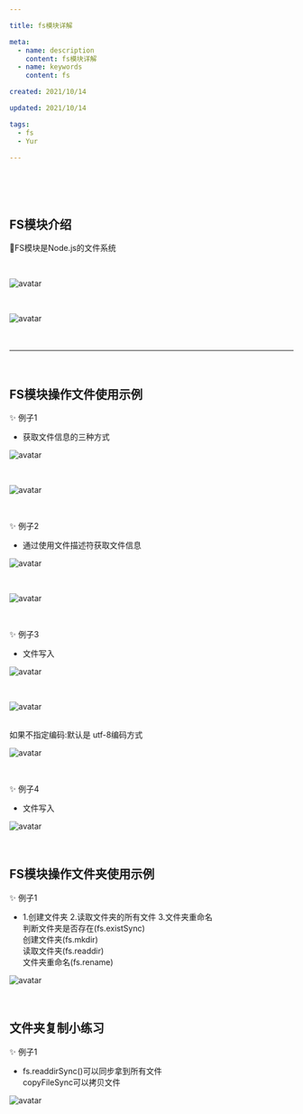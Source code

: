 ```yaml
---

title: fs模块详解

meta:
  - name: description
    content: fs模块详解
  - name: keywords
    content: fs

created: 2021/10/14

updated: 2021/10/14

tags:
  - fs
  - Yur

---
```


<br/><br/><br/>

## FS模块介绍

:tropical_drink:FS模块是Node.js的文件系统

<br/>

![avatar](../img/nodeJs/fs/fs-1.png)

<br/>

![avatar](../img/nodeJs/fs/fs-2.png)
<br/><br/><br/>

---

<br/>

## FS模块操作文件使用示例
:sparkles: 例子1

- 获取文件信息的三种方式

![avatar](../img/nodeJs/fs/fs-3.png)

<br/>

![avatar](../img/nodeJs/fs/fs-4.png)

<br/>

:sparkles: 例子2

- 通过使用文件描述符获取文件信息

![avatar](../img/nodeJs/fs/fs-5.png)

<br/>

![avatar](../img/nodeJs/fs/fs-6.png)

<br/>

:sparkles: 例子3

- 文件写入

![avatar](../img/nodeJs/fs/fs-7.png)

<br/>

![avatar](../img/nodeJs/fs/fs-8.png)

<br/>
如果不指定编码:默认是 utf-8编码方式   

![avatar](../img/nodeJs/fs/fs-9.png)

<br/>

:sparkles: 例子4

- 文件写入

![avatar](../img/nodeJs/fs/fs-10.png)

<br/>

## FS模块操作文件夹使用示例
:sparkles: 例子1

- 1.创建文件夹  2.读取文件夹的所有文件  3.文件夹重命名<br/>
  判断文件夹是否存在(fs.existSync)<br/>
  创建文件夹(fs.mkdir)<br/>
  读取文件夹(fs.readdir)<br/>
  文件夹重命名(fs.rename)<br/>

![avatar](../img/nodeJs/fs/fs-11.png)

<br/>

## 文件夹复制小练习
:sparkles: 例子1

- fs.readdirSync()可以同步拿到所有文件<br/>
copyFileSync可以拷贝文件<br/>

![avatar](../img/nodeJs/fs/fs-12.png)

<br/>